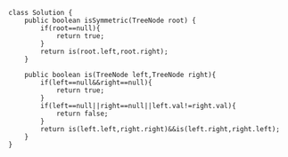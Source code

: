     class Solution {
        public boolean isSymmetric(TreeNode root) {
            if(root==null){
                return true;
            }
            return is(root.left,root.right);
        }

        public boolean is(TreeNode left,TreeNode right){
            if(left==null&&right==null){
                return true;
            }
            if(left==null||right==null||left.val!=right.val){
                return false;
            }
            return is(left.left,right.right)&&is(left.right,right.left);
        }
    }
